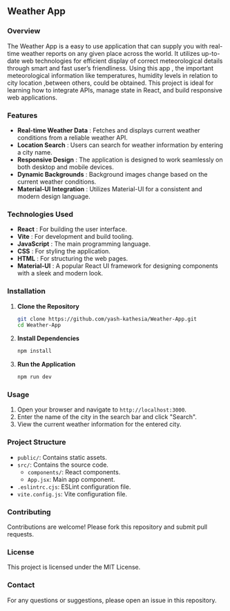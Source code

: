 ## Weather App

### Overview
The Weather App is a easy to use application that can supply you with real-time weather reports on any given place across the world. It utilizes up-to-date web technologies for efficient display of correct meteorological details through smart and fast user’s friendliness. Using this app , the important meteorological information like temperatures, humidity levels in relation to city location ,between others, could be obtained. This project is ideal for learning how to integrate APIs, manage state in React, and build responsive web applications.

### Features
- **Real-time Weather Data** : Fetches and displays current weather conditions from a reliable weather API.
- **Location Search** : Users can search for weather information by entering a city name.
- **Responsive Design** : The application is designed to work seamlessly on both desktop and mobile devices.
- **Dynamic Backgrounds** : Background images change based on the current weather conditions.
- **Material-UI Integration** : Utilizes Material-UI for a consistent and modern design language.

### Technologies Used
- **React** : For building the user interface.
- **Vite** : For development and build tooling.
- **JavaScript** : The main programming language.
- **CSS** : For styling the application.
- **HTML** : For structuring the web pages.
- **Material-UI** : A popular React UI framework for designing components with a sleek and modern look.
### Installation

1. **Clone the Repository**
   ```bash
   git clone https://github.com/yash-kathesia/Weather-App.git
   cd Weather-App
   ```

2. **Install Dependencies**
   ```bash
   npm install
   ```

3. **Run the Application**
   ```bash
   npm run dev
   ```

### Usage
1. Open your browser and navigate to `http://localhost:3000`.
2. Enter the name of the city in the search bar and click "Search".
3. View the current weather information for the entered city.

### Project Structure
- `public/`: Contains static assets.
- `src/`: Contains the source code.
  - `components/`: React components.
  - `App.jsx`: Main app component.
- `.eslintrc.cjs`: ESLint configuration file.
- `vite.config.js`: Vite configuration file.

### Contributing
Contributions are welcome! Please fork this repository and submit pull requests.

### License
This project is licensed under the MIT License.

### Contact
For any questions or suggestions, please open an issue in this repository.
